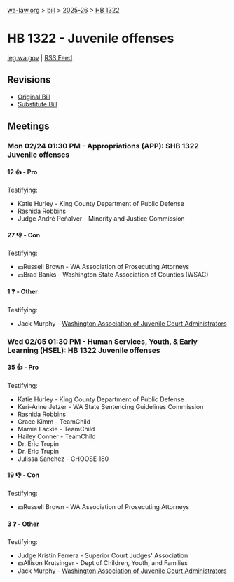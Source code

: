 [wa-law.org](/) > [bill](/bill/) > [2025-26](/bill/2025-26/) > [HB 1322](/bill/2025-26/hb/1322/)

# HB 1322 - Juvenile offenses
[leg.wa.gov](https://app.leg.wa.gov/billsummary?BillNumber=1322&Year=2025&Initiative=false) | [RSS Feed](./rss.xml)

## Revisions
* [Original Bill](1/)
* [Substitute Bill](S/)

## Meetings
### Mon 02/24 01:30 PM - Appropriations (APP): SHB 1322 Juvenile offenses
#### 12 👍 - Pro
Testifying:
* Katie Hurley - King County Department of Public Defense
* Rashida Robbins
* Judge André Peñalver - Minority and Justice Commission

#### 27 👎 - Con
Testifying:
* 💵Russell Brown - WA Association of Prosecuting Attorneys
* 💵Brad Banks - Washington State Association of Counties (WSAC)

#### 1 ❓ - Other
Testifying:
* Jack Murphy - [Washington Association of Juvenile Court Administrators](/org/washington_association_of_juvenile_court_administrators/)

### Wed 02/05 01:30 PM - Human Services, Youth, & Early Learning (HSEL): HB 1322 Juvenile offenses
#### 35 👍 - Pro
Testifying:
* Katie Hurley - King County Department of Public Defense
* Keri-Anne Jetzer - WA State Sentencing Guidelines Commission
* Rashida Robbins
* Grace Kimm - TeamChild
* Mamie Lackie - TeamChild
* Hailey Conner - TeamChild
* Dr. Eric Trupin
* Dr. Eric Trupin
* Julissa Sanchez - CHOOSE 180

#### 19 👎 - Con
Testifying:
* 💵Russell Brown - WA Association of Prosecuting Attorneys

#### 3 ❓ - Other
Testifying:
* Judge Kristin Ferrera - Superior Court Judges' Association
* 💵Allison Krutsinger - Dept of Children, Youth, and Families
* Jack Murphy - [Washington Association of Juvenile Court Administrators](/org/washington_association_of_juvenile_court_administrators/)
